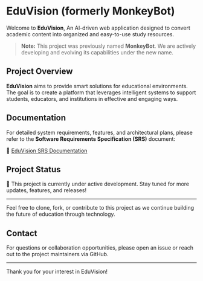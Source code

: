 # EduVision (formerly MonkeyBot)

Welcome to **EduVision**, An AI-driven web application designed to convert academic content into organized and easy-to-use study resources.
> **Note:** This project was previously named **MonkeyBot**. We are actively developing and evolving its capabilities under the new name.

## Project Overview

**EduVision** aims to provide smart solutions for educational environments. The goal is to create a platform that leverages intelligent systems to support students, educators, and institutions in effective and engaging ways.

## Documentation

For detailed system requirements, features, and architectural plans, please refer to the **Software Requirements Specification (SRS)** document:

📄 [EduVision SRS Documentation](https://github.com/eeemrann/EduVision/wiki)

## Project Status

🚧 This project is currently under active development. Stay tuned for more updates, features, and releases!

---

Feel free to clone, fork, or contribute to this project as we continue building the future of education through technology.

## Contact

For questions or collaboration opportunities, please open an issue or reach out to the project maintainers via GitHub.

---

Thank you for your interest in EduVision!
